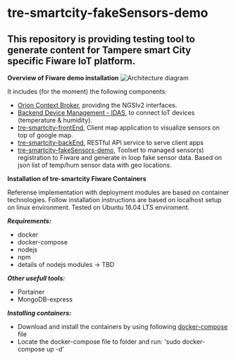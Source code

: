 # tre-smartcity-fakeSensors-demo

## This repository is providing testing tool to generate content for Tampere smart City specific Fiware IoT platform.

**Overview of Fiware demo installation**
![Architecture diagram](https://github.com/TampereTC/tre-smartcity-fakeSensors-demo/blob/master/test/reference_env.jpg?raw=true "Architecture diagram")

It includes (for the moment) the following components:

* [Orion Context Broker](http://catalogue.fiware.org/enablers/publishsubscribe-context-broker-orion-context-broker), providing the NGSIv2 interfaces.
* [Backend Device Management - IDAS](http://catalogue.fiware.org/enablers/backend-device-management-idas),  to connect IoT devices (temperature & humidity).
* [tre-smartcity-frontEnd](https://github.com/TampereTC/tre-smartcity-frontEnd), Client map application to visualize sensors on top of google map.
* [tre-smartcity-backEnd](https://github.com/TampereTC/tre-smartcity-backEnd), RESTful API service to serve client apps
* [tre-smartcity-fakeSensors-demo](https://github.com/TampereTC/tre-smartcity-fakeSensors-demo), Toolset to managed sensor(s) registration to Fiware and generate in loop fake sensor data. Based on json list of temp/hum sensor data with geo locations.



**Installation of tre-smartcity Fiware Containers**

Referense implementation with deployment modules are based on container technologies. Follow installation instructions are based on localhost setup on linux environment. Tested on Ubuntu 16.04 LTS enviroment.

***Requirements:***
* docker 
* docker-compose
* nodejs
* npm
* details of nodejs modules -> TBD

***Other usefull tools:***
* Portainer
* MongoDB-express

***Installing containers:***
* Download and install the containers by using following [docker-compose](https://github.com/TampereTC/tre-smartcity-frontEnd/blob/master/docker-compose.yml) file
* Locate the docker-compose file to folder and run: 'sudo docker-compose up -d'


